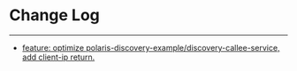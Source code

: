 # Change Log
---

- [feature: optimize polaris-discovery-example/discovery-callee-service, add client-ip return.](https://github.com/Tencent/spring-cloud-tencent/pull/941)
